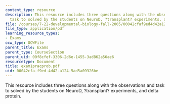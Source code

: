 ```yaml
---
content_type: resource
description: This resource includes three questions along with the observations and
  task to solved by the students on NeuroD, ?transplant? experiments, and delta protein.
file: /courses/7-22-developmental-biology-fall-2005/00042cfaf9ed4d42a1245ad5a09326be_exam1pracprob.pdf
file_type: application/pdf
learning_resource_types:
- Exams
ocw_type: OCWFile
parent_title: Exams
parent_type: CourseSection
parent_uid: 00f8cfef-3306-2d6e-1455-3ad862a56ae6
resourcetype: Document
title: exam1pracprob.pdf
uid: 00042cfa-f9ed-4d42-a124-5ad5a09326be
---
```

This resource includes three questions along with the observations and task to solved by the students on NeuroD, ?transplant? experiments, and delta protein.

